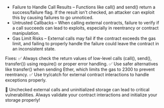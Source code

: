 *   Failure to Handle Call Results – Functions like call() and send() return a success/failure flag. If the result isn't checked, an attacker can exploit this by causing failures to go unnoticed.
*   Untrusted Callbacks – When calling external contracts, failure to verify if a call succeeds can lead to exploits, especially in reentrancy or contract manipulation.
*   Gas Limit Risks – External calls may fail if the contract exceeds the gas limit, and failing to properly handle the failure could leave the contract in an inconsistent state.


Fixes:
✅ Always check the return values of low-level calls (call(), send(), transfer()) using require() or proper error handling.
✅ Use safer alternatives like transfer() when sending Ether, which limits the gas to 2300 to prevent reentrancy.
✅ Use try/catch for external contract interactions to handle exceptions properly.

🚀 Unchecked external calls and uninitialized storage can lead to critical vulnerabilities. Always validate your contract interactions and initialize your storage properly!
